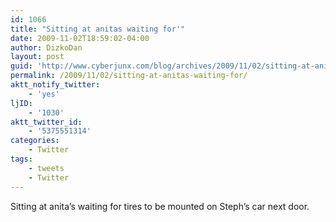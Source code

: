 ```yaml
---
id: 1066
title: "Sitting at anitas waiting for'"
date: 2009-11-02T18:59:02-04:00
author: DizkoDan
layout: post
guid: 'http://www.cyberjunx.com/blog/archives/2009/11/02/sitting-at-anitas-waiting-for/'
permalink: /2009/11/02/sitting-at-anitas-waiting-for/
aktt_notify_twitter:
    - 'yes'
ljID:
    - '1030'
aktt_twitter_id:
    - '5375551314'
categories:
    - Twitter
tags:
    - tweets
    - Twitter
---
```


Sitting at anita’s waiting for tires to be mounted on Steph’s car next door.